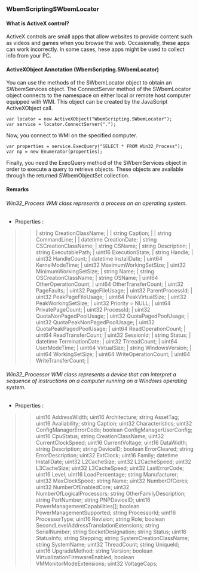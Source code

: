 ### WbemScriptingSWbemLocator
#### What is ActiveX control?
ActiveX controls are small apps that allow websites to provide content such as videos and games when you browse the web. Occasionally, these apps can work incorrectly. In some cases, hese apps might be used to collect info from your PC. 

#### ActiveXObject Annotation (WbemScripting.SWbemLocator)
You can use the methods of the SWbemLocator object to obtain an SWbemServices object. The ConnectServer method of the SWbemLocator object connects to the namespace on either local or remote host computer equipped with WMI. This object can be created by the JavaScript ActiveXObject call.
   
    var locator = new ActiveXObject("WbemScripting.SWbemLocator");
	var service = locator.ConnectServer(".");
   
Now,  you connect to WMI on the specified computer.
   
    var properties = service.ExecQuery("SELECT * FROM Win32_Process");
	var np = new Enumerator(properties);
   
Finally, you need the ExecQuery method of the SWbemServices object in order to execute a query to retrieve objects. These objects are available through the returned SWbemObjectSet collection.

#### Remarks
###### Win32_Process WMI class represents a process on an operating system.
- Properties :
>> | string   CreationClassName; |
>> | string   Caption; |
>> | string   CommandLine; |
>> | datetime CreationDate; |
>>string   CSCreationClassName; |
>>string   CSName; |
>>string   Description; |
>>string   ExecutablePath; |
>>uint16   ExecutionState; |
>>string   Handle; |
>>uint32   HandleCount; |
>>datetime InstallDate; |
>>uint64   KernelModeTime; |
>>uint32   MaximumWorkingSetSize; |
>>uint32   MinimumWorkingSetSize; |
>>string   Name; |
>>string   OSCreationClassName; |
>>string   OSName; |
>>uint64   OtherOperationCount; |
>>uint64   OtherTransferCount; |
>>uint32   PageFaults; |
>>uint32   PageFileUsage; |
>>uint32   ParentProcessId; |
>>uint32   PeakPageFileUsage; |
>>uint64   PeakVirtualSize; |
>>uint32   PeakWorkingSetSize; |
>>uint32   Priority = NULL; |
>>uint64   PrivatePageCount; |
>>uint32   ProcessId; |
>>uint32   QuotaNonPagedPoolUsage; |
>>uint32   QuotaPagedPoolUsage; |
>>uint32   QuotaPeakNonPagedPoolUsage; |
>>uint32   QuotaPeakPagedPoolUsage; |
>>uint64   ReadOperationCount; |
>>uint64   ReadTransferCount; |
>>uint32   SessionId; |
>>string   Status; |
>>datetime TerminationDate; |
>>uint32   ThreadCount; |
>>uint64   UserModeTime; |
>>uint64   VirtualSize; |
>>string   WindowsVersion; |
>>uint64   WorkingSetSize; |
>>uint64   WriteOperationCount; |
>>uint64   WriteTransferCount; |

###### Win32_Processor WMI class represents a device that can interpret a sequence of instructions on a computer running on a Windows operating system.
- Properties :
>>uint16   AddressWidth;
>>uint16   Architecture;
>>string   AssetTag;
>>uint16   Availability;
>>string   Caption;
>>uint32   Characteristics;
>>uint32   ConfigManagerErrorCode;
>>boolean  ConfigManagerUserConfig;
>>uint16   CpuStatus;
>>string   CreationClassName;
>>uint32   CurrentClockSpeed;
>>uint16   CurrentVoltage;
>>uint16   DataWidth;
>>string   Description;
>>string   DeviceID;
>>boolean  ErrorCleared;
>>string   ErrorDescription;
>>uint32   ExtClock;
>>uint16   Family;
>>datetime InstallDate;
>>uint32   L2CacheSize;
>>uint32   L2CacheSpeed;
>>uint32   L3CacheSize;
>>uint32   L3CacheSpeed;
>>uint32   LastErrorCode;
>>uint16   Level;
>>uint16   LoadPercentage;
>>string   Manufacturer;
>>uint32   MaxClockSpeed;
>>string   Name;
>>uint32   NumberOfCores;
>>uint32   NumberOfEnabledCore;
>>uint32   NumberOfLogicalProcessors;
>>string   OtherFamilyDescription;
>>string   PartNumber;
>>string   PNPDeviceID;
>>uint16   PowerManagementCapabilities[];
>>boolean  PowerManagementSupported;
>>string   ProcessorId;
>>uint16   ProcessorType;
>>uint16   Revision;
>>string   Role;
>>boolean  SecondLevelAddressTranslationExtensions;
>>string   SerialNumber;
>>string   SocketDesignation;
>>string   Status;
>>uint16   StatusInfo;
>>string   Stepping;
>>string   SystemCreationClassName;
>>string   SystemName;
>>uint32   ThreadCount;
>>string   UniqueId;
>>uint16   UpgradeMethod;
>>string   Version;
>>boolean  VirtualizationFirmwareEnabled;
>>boolean  VMMonitorModeExtensions;
>>uint32   VoltageCaps;